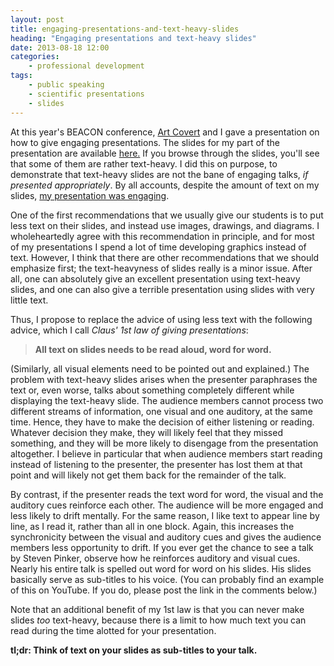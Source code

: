 ```yaml
---
layout: post
title: engaging-presentations-and-text-heavy-slides
heading: "Engaging presentations and text-heavy slides"
date: 2013-08-18 12:00
categories:
    - professional development
tags:
    - public speaking
    - scientific presentations
    - slides
---
```

At this year's BEACON conference, [Art Covert](https://www.linkedin.com/in/artcovert) and I gave a presentation on how to give engaging presentations. The slides for my part of the presentation are available [here.](http://figshare.com/articles/Giving_Effective_Presentations/775322) If you browse through the slides, you'll see that some of them are rather text-heavy. I did this on purpose, to demonstrate that text-heavy slides are not the bane of engaging talks, *if presented appropriately*. By all accounts, despite the amount of text on my slides, [my presentation was engaging](https://twitter.com/briandconnelly/status/368067764478439425/photo/1).

<!--more-->

One of the first recommendations that we usually give our students is to put less text on their slides, and instead use images, drawings, and diagrams. I wholeheartedly agree with this recommendation in principle, and for most of my presentations I spend a lot of time developing graphics instead of text. However, I think that there are other recommendations that we should emphasize first; the text-heavyness of slides really is a minor issue. After all, one can absolutely give an excellent presentation using text-heavy slides, and one can also give a terrible presentation using slides with very little text.

Thus, I propose to replace the advice of using less text with the following advice, which I call *Claus' 1st law of giving presentations*:

> **All text on slides needs to be read aloud, word for word.**

(Similarly, all visual elements need to be pointed out and explained.) The problem with text-heavy slides arises when the presenter paraphrases the text or, even worse, talks about something completely different while displaying the text-heavy slide. The audience members cannot process two different streams of information, one visual and one auditory, at the same time. Hence, they have to make the decision of either listening or reading. Whatever decision they make, they will likely feel that they missed something, and they will be more likely to disengage from the presentation altogether. I believe in particular that when audience members start reading instead of listening to the presenter, the presenter has lost them at that point and will likely not get them back for the remainder of the talk.

By contrast, if the presenter reads the text word for word, the visual and the auditory cues reinforce each other. The audience will be more engaged and less likely to drift mentally. For the same reason, I like text to appear line by line, as I read it, rather than all in one block. Again, this increases the synchronicity between the visual and auditory cues and gives the audience members less opportunity to drift. If you ever get the chance to see a talk by Steven Pinker, observe how he reinforces auditory and visual cues. Nearly his entire talk is spelled out word for word on his slides. His slides basically serve as sub-titles to his voice. (You can probably find an example of this on YouTube. If you do, please post the link in the comments below.)

Note that an additional benefit of my 1st law is that you can never make slides *too* text-heavy, because there is a limit to how much text you can read during the time alotted for your presentation.

**tl;dr: Think of text on your slides as sub-titles to your talk.**
